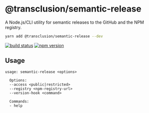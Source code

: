 # @transclusion/semantic-release

A Node.js/CLI utility for semantic releases to the GitHub and the NPM registry.

```sh
yarn add @transclusion/semantic-release --dev
```

[![build status](https://img.shields.io/travis/transclusion/semantic-release/master.svg?style=flat-square)](https://travis-ci.org/transclusion/semantic-release)
[![npm version](https://img.shields.io/npm/v/@transclusion/semantic-release.svg?style=flat-square)](https://www.npmjs.com/package/@transclusion/semantic-release)

## Usage

```
usage: semantic-release <options>

  Options:
  --access <public|restricted>
  --registry <npm-registry-url>
  --version-hook <command>

  Commands:
  - help
```
